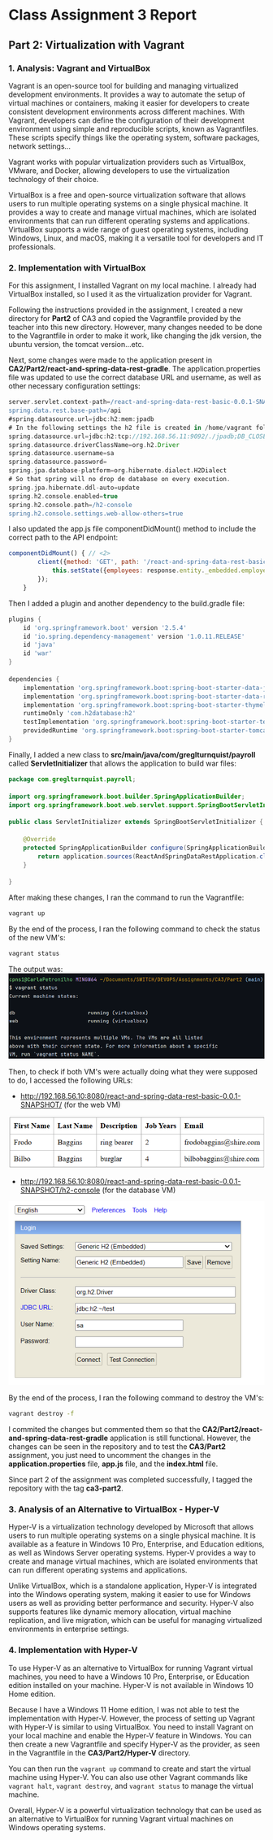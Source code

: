 # Class Assignment 3 Report

## Part 2: Virtualization with Vagrant

### 1. Analysis: Vagrant and VirtualBox

Vagrant is an open-source tool for building and managing virtualized development environments. It provides a way to 
automate the setup of virtual machines or containers, making it easier for developers to create consistent development 
environments across different machines. With Vagrant, developers can define the configuration of their development 
environment using simple and reproducible scripts, known as Vagrantfiles. These scripts specify things like the 
operating system, software packages, network settings...

Vagrant works with popular virtualization providers such as VirtualBox, VMware, and Docker, allowing developers to use 
the virtualization technology of their choice.

VirtualBox is a free and open-source virtualization software that allows users to run multiple operating systems on a
single physical machine. It provides a way to create and manage virtual machines, which are isolated environments that 
can run different operating systems and applications. VirtualBox supports a wide range of guest operating systems, 
including Windows, Linux, and macOS, making it a versatile tool for developers and IT professionals.

### 2. Implementation with VirtualBox

For this assignment, I installed Vagrant on my local machine. I already had VirtualBox installed, so I used it as the
virtualization provider for Vagrant.

Following the instructions provided in the assignment, I created a new directory for **Part2** of CA3 and copied the Vagrantfile
provided by the teacher into this new directory. However, many changes needed to be done to the Vagrantfile in order to
make it work, like changing the jdk version, the ubuntu version, the tomcat version...etc.

Next, some changes were made to the application present in **CA2/Part2/react-and-spring-data-rest-gradle**. The 
application.properties file was updated to use the correct database URL and username, as well as other necessary
configuration settings:

```groovy
server.servlet.context-path=/react-and-spring-data-rest-basic-0.0.1-SNAPSHOT
spring.data.rest.base-path=/api
#spring.datasource.url=jdbc:h2:mem:jpadb
# In the following settings the h2 file is created in /home/vagrant folder
spring.datasource.url=jdbc:h2:tcp://192.168.56.11:9092/./jpadb;DB_CLOSE_DELAY=-1;DB_CLOSE_ON_EXIT=FALSE
spring.datasource.driverClassName=org.h2.Driver
spring.datasource.username=sa
spring.datasource.password=
spring.jpa.database-platform=org.hibernate.dialect.H2Dialect
# So that spring will no drop de database on every execution.
spring.jpa.hibernate.ddl-auto=update
spring.h2.console.enabled=true
spring.h2.console.path=/h2-console
spring.h2.console.settings.web-allow-others=true
```

I also updated the app.js file componentDidMount() method to include the correct path to the API endpoint:

```javascript
componentDidMount() { // <2>
		client({method: 'GET', path: '/react-and-spring-data-rest-basic-0.0.1-SNAPSHOT/api/employees'}).done(response => {
			this.setState({employees: response.entity._embedded.employees});
		});
	}
```

Then I added a plugin and another dependency to the build.gradle file:

```groovy
plugins {
    id 'org.springframework.boot' version '2.5.4'
    id 'io.spring.dependency-management' version '1.0.11.RELEASE'
    id 'java'
    id 'war'
}

dependencies {
	implementation 'org.springframework.boot:spring-boot-starter-data-jpa'
	implementation 'org.springframework.boot:spring-boot-starter-data-rest'
	implementation 'org.springframework.boot:spring-boot-starter-thymeleaf'
	runtimeOnly 'com.h2database:h2'
	testImplementation 'org.springframework.boot:spring-boot-starter-test'
	providedRuntime 'org.springframework.boot:spring-boot-starter-tomcat'
}
```

Finally, I added a new class to **src/main/java/com/greglturnquist/payroll** called **ServletInitializer** that allows
the application to build war files:

```java
package com.greglturnquist.payroll;

import org.springframework.boot.builder.SpringApplicationBuilder;
import org.springframework.boot.web.servlet.support.SpringBootServletInitializer;

public class ServletInitializer extends SpringBootServletInitializer {

    @Override
    protected SpringApplicationBuilder configure(SpringApplicationBuilder application) {
        return application.sources(ReactAndSpringDataRestApplication.class);
    }

}
```
After making these changes, I ran the command to run the Vagrantfile:

```bash
vagrant up
```

By the end of the process, I ran the following command to check the status of the new VM's:

```bash
vagrant status
```

The output was:
![Vagrant Status](images/vagrantstatus.png)

Then, to check if both VM's were actually doing what they were supposed to do, I accessed the following URLs:

- http://192.168.56.10:8080/react-and-spring-data-rest-basic-0.0.1-SNAPSHOT/ (for the web VM)

![Web VM](images/webvmoutput.png)

- http://192.168.56.10:8080/react-and-spring-data-rest-basic-0.0.1-SNAPSHOT/h2-console (for the database VM)

![Database VM](images/dbmvoutput.png)

By the end of the process, I ran the following command to destroy the VM's:

```bash
vagrant destroy -f
```

I commited the changes but commented them so that the **CA2/Part2/react-and-spring-data-rest-gradle** application is still
functional. However, the changes can be seen in the repository and to test the **CA3/Part2** assignment, you just need
to uncomment the changes in the **application.properties** file, **app.js** file, and the **index.html** file.

Since part 2 of the assignment was completed successfully, I tagged the repository with the tag **ca3-part2**.

### 3. Analysis of an Alternative to VirtualBox - Hyper-V

Hyper-V is a virtualization technology developed by Microsoft that allows users to run multiple operating systems on a
single physical machine. It is available as a feature in Windows 10 Pro, Enterprise, and Education editions, as well as
Windows Server operating systems. Hyper-V provides a way to create and manage virtual machines, which are isolated
environments that can run different operating systems and applications.

Unlike VirtualBox, which is a standalone application, Hyper-V is integrated into the Windows operating system, making it
easier to use for Windows users as well as providing better performance and security. Hyper-V also supports features
like dynamic memory allocation, virtual machine replication, and live migration, which can be useful for managing
virtualized environments in enterprise settings.

### 4. Implementation with Hyper-V

To use Hyper-V as an alternative to VirtualBox for running Vagrant virtual machines, you need to have a Windows 10 Pro,
Enterprise, or Education edition installed on your machine. Hyper-V is not available in Windows 10 Home edition. 

Because I have a Windows 11 Home edition, I was not able to test the implementation with Hyper-V. However, the process
of setting up Vagrant with Hyper-V is similar to using VirtualBox. You need to install Vagrant on your local machine and
enable the Hyper-V feature in Windows. You can then create a new Vagrantfile and specify Hyper-V as the provider, as seen
in the Vagrantfile in the **CA3/Part2/Hyper-V** directory.

You can then run the `vagrant up` command to create and start the virtual machine using Hyper-V. You can also use other
Vagrant commands like `vagrant halt`, `vagrant destroy`, and `vagrant status` to manage the virtual machine.

Overall, Hyper-V is a powerful virtualization technology that can be used as an alternative to VirtualBox for running
Vagrant virtual machines on Windows operating systems.




